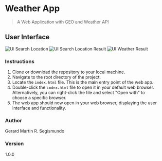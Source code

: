 # Weather App 

> A Web Application with GEO and Weather API

## User Interface

![UI Search Location](https://i.imgur.com/yMt8m9t.jpg)
![UI Search Location Result](https://i.imgur.com/0QFMioH.png)
![UI Weather Result](https://i.imgur.com/aTEgrPq.jpg)

### Instructions

1. Clone or download the repository to your local machine.
2. Navigate to the root directory of the project.
3. Locate the `index.html` file. This is the main entry point of the web app.
4. Double-click the `index.html` file to open it in your default web browser. Alternatively, you can right-click the file and select "Open with" to choose a specific browser.
5. The web app should now open in your web browser, displaying the user interface and functionality.

### Author

Gerard Martin R. Segismundo

### Version

1.0.0
